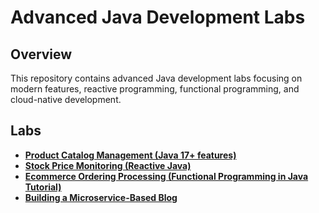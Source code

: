 # Advanced Java Development Labs

## Overview

This repository contains advanced Java development labs focusing on modern features,
reactive programming, functional programming, and cloud-native development.

## Labs

- [**Product Catalog Management (Java 17+ features)**](./productCatalog)
- [**Stock Price Monitoring (Reactive Java)**](./stocks)
- [**Ecommerce Ordering Processing (Functional Programming in Java Tutorial)**](./functional)
- [**Building a Microservice-Based Blog**](https://github.com/elitekaycy/microblog-spring-kubernetes-lab-demo)
